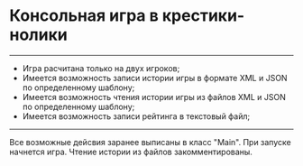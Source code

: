 # Консольная игра в крестики-нолики

---
- Игра расчитана только на двух игроков;                                                                               
- Имеется возможность записи истории игры в формате XML и JSON по определенному шаблону;                                                                        
- Имеется возможность чтения истории игры из файлов XML и JSON по определенному шаблону;                                                                        
- Имеется возможность записи рейтинга в текстовый файл;                                                                        

--- 
Все возможные дейсвия заранее выписаны в класс "Main". При запуске начнется игра. Чтение истории из файлов закомментированы.
